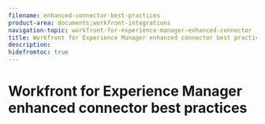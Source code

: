 ```yaml
---
filename: enhanced-connector-best-practices
product-area: documents;workfront-integrations
navigation-topic: workfront-for-experience-manager-enhanced-connector
title: Workfront for Experience Manager enhanced connector best practices
description: 
hidefromtoc: true
---
```


# Workfront for Experience Manager enhanced connector best practices

&nbsp;

&nbsp;
